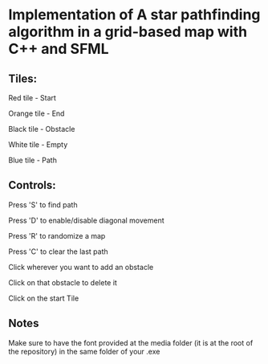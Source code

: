 # Implementation of A star pathfinding algorithm in a grid-based map with C++ and SFML

## Tiles:

Red tile - Start

Orange tile - End

Black tile - Obstacle

White tile - Empty

Blue tile - Path

## Controls:

Press 'S' to find path

Press 'D' to enable/disable diagonal movement

Press 'R' to randomize a map

Press 'C' to clear the last path

Click wherever you want to add an obstacle

Click on that obstacle to delete it

Click on the start Tile

## Notes

Make sure to have the font provided at the media folder (it is at the root of the repository) in the same folder of your .exe
